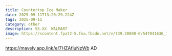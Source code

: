 ```yaml
---
title: Countertop Ice Maker
date: 2025-09-11T13:20:29.224Z
tags: 2025-09-11
Category: other
description: 55.XX  WALMART
image: https://scontent.fpat2-5.fna.fbcdn.net/v/t39.30808-6/547041636_122182757888460521_9099022981814895908_n.webp?stp=dst-jpg_p526x296_tt6&_nc_cat=104&ccb=1-7&_nc_sid=aa7b47&_nc_ohc=iMme9CcosLQQ7kNvwGX7Bgj&_nc_oc=Adn4GzbOisRtQsbyXcmFND6jNQNh82KkBa-KDFfDFbrqr79VvrJv-uxvzlnkg76MAxhODCa-j4tXF1TfcF-98mpd&_nc_zt=23&_nc_ht=scontent.fpat2-5.fna&_nc_gid=G3Dgc6s5dZn-ooeyfsvagw&oh=00_AfZRTwdjU1sVxcAsQrByAZ01UpYMjGjMbahsS-oIMTofeQ&oe=68C88FD3
---
```

https://mavely.app.link/e/7HZAfiuNzWb AD